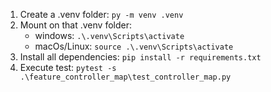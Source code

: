 1. Create a .venv folder: ```py -m venv .venv```
2. Mount on that .venv folder:
      -  windows: ```.\.venv\Scripts\activate```
      -  macOs/Linux: ```source .\.venv\Scripts\activate```
3. Install all dependencies: ```pip install -r requirements.txt```
4. Execute test: ```pytest -s .\feature_controller_map\test_controller_map.py```
